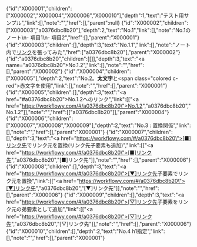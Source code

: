 {"id":"X000001","children":["X000002","X000004","X000006","X000010"],"depth":1,"text":"テスト用サンプル","link":[],"note":"","href":[],"parent":null}
{"id":"X000002","children":["X000003","a0376dbc8b20"],"depth":2,"text":"No.1","link":[],"note":"No.1のノート\n- 項目1\n- 項目2","href":[],"parent":"X000001"}
{"id":"X000003","children":[],"depth":3,"text":"No.1.1","link":[],"note":"ノート内で[リンク](#a0376dbc8b20)を張ってみた","href":["a0376dbc8b20"],"parent":"X000002"}
{"id":"a0376dbc8b20","children":[[]],"depth":3,"text":"<a name=\"a0376dbc8b20\">No.1.2</a>","link":[],"note":"","href":[],"parent":"X000002"}
{"id":"X000004","children":["X000005"],"depth":2,"text":"No.2。<b>太文字</b>と<span class=\"colored c-red\">赤文字</span>を使用","link":[],"note":"","href":[],"parent":"X000001"}
{"id":"X000005","children":[],"depth":3,"text":"<a href=\"#a0376dbc8b20\">No.1.2</a>へのリンク","link":[["<a href=\"https://workflowy.com/#/a0376dbc8b20\">No.1.2</a>","a0376dbc8b20","No.1.2"]],"note":"","href":[["a0376dbc8b20"]],"parent":"X000004"}
{"id":"X000006","children":["X000007","X000008","X000009"],"depth":2,"text":"No.3 : 置換関係","link":[],"note":"","href":[],"parent":"X000001"}
{"id":"X000007","children":[],"depth":3,"text":"<a href=\"https://workflowy.com/#/a0376dbc8b20\">[■]リンク先</a>でリンク元を置換(リンク先子要素も追加)","link":[["<a href=\"https://workflowy.com/#/a0376dbc8b20\">[■]リンク先</a>","a0376dbc8b20","[■]リンク先"]],"note":"","href":[],"parent":"X000006"}
{"id":"X000008","children":[],"depth":3,"text":"<a href=\"https://workflowy.com/#/a0376dbc8b20\">[▼]リンク先</a>子要素でリンク元を置換","link":[["<a href=\"https://workflowy.com/#/a0376dbc8b20\">[▼]リンク先</a>","a0376dbc8b20","[▼]リンク先"]],"note":"","href":[],"parent":"X000006"}
{"id":"X000009","children":[],"depth":3,"text":"<a href=\"https://workflowy.com/#/a0376dbc8b20\">[▽]リンク先</a>子要素をリンク元の弟要素として追加","link":[["<a href=\"https://workflowy.com/#/a0376dbc8b20\">[▽]リンク先</a>","a0376dbc8b20","[▽]リンク先"]],"note":"","href":[],"parent":"X000006"}
{"id":"X000010","children":[],"depth":2,"text":"No.4 h1指定","link":[],"note":"","href":[],"parent":"X000001"}
